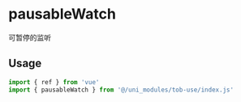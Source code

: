 # pausableWatch

可暂停的监听

## Usage

```js
import { ref } from 'vue'
import { pausableWatch } from '@/uni_modules/tob-use/index.js'


```

